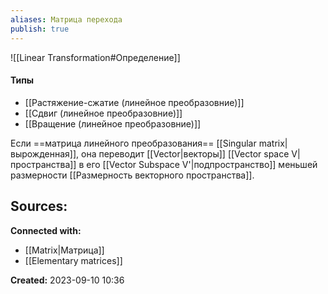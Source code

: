 ```yaml
---
aliases: Матрица перехода
publish: true
---
```


![[Linear Transformation#Определение]]
#### Типы
- [[Растяжение-сжатие (линейное преобразовние)]]
- [[Сдвиг (линейное преобразовние)]]
- [[Вращение (линейное преобразовние)]]


Если ==матрица линейного преобразования== [[Singular matrix|вырожденная]], она переводит [[Vector|векторы]] [[Vector space V|пространства]]  в его [[Vector Subspace V'|подпространство]] меньшей размерности [[Размерность векторного пространства]].



**Sources:**
- 


**Connected with:**
- [[Matrix|Матрица]]
- [[Elementary matrices]]



**Created:** 2023-09-10 10:36